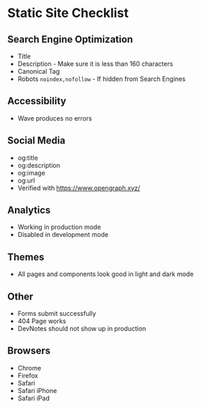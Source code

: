 # Static Site Checklist

## Search Engine Optimization

- Title
- Description - Make sure it is less than 160 characters
- Canonical Tag
- Robots `noindex,nofollow` - If hidden from Search Engines

## Accessibility

- Wave produces no errors

## Social Media

- og:title
- og:description
- og:image
- og:url
- Verified with https://www.opengraph.xyz/

## Analytics

- Working in production mode
- Disabled in development mode

## Themes

- All pages and components look good in light and dark mode

## Other

- Forms submit successfully
- 404 Page works
- DevNotes should not show up in production

## Browsers

- Chrome
- Firefox
- Safari
- Safari iPhone
- Safari iPad
